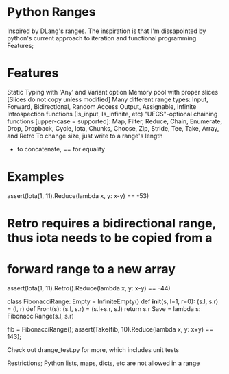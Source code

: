 # Python Ranges
Inspired by DLang's ranges. The inspiration is that I'm dissapointed by python's current approach to iteration and functional programming. Features;


# Features 
  Static Typing with 'Any' and Variant option
  Memory pool with proper slices [Slices do not copy unless modified]
  Many different range types:
    Input, Forward, Bidirectional, Random Access
    Output, Assignable, Infinite
  Introspection functions (Is_input, Is_infinite, etc)
  "UFCS"-optional chaining functions [upper-case = supported]:
    Map, Filter, Reduce, Chain, Enumerate, Drop, Dropback, Cycle, Iota, Chunks,
    Choose, Zip, Stride, Tee, Take, Array, and Retro
  To change size, just write to a range's length
  + to concatenate, == for equality

# Examples

  assert(Iota(1, 11).Reduce(lambda x, y: x-y) == -53)
  # Retro requires a bidirectional range, thus iota needs to be copied from a
  # forward range to a new array
  assert(Iota(1, 11).Retro().Reduce(lambda x, y: x-y) == -44)

  class FibonacciRange:
    Empty = InfiniteEmpty()
    def __init__(s, l=1, r=0): (s.l, s.r) = (l, r)
    def Front(s):
      (s.l, s.r) = (s.l+s.r, s.l)
       return s.r
    Save = lambda s: FibonacciRange(s.l, s.r)

  fib = FibonacciRange();
  assert(Take(fib, 10).Reduce(lambda x, y: x+y) == 143);


Check out drange_test.py for more, which includes unit tests

Restrictions;
  Python lists, maps, dicts, etc are not allowed in a range
